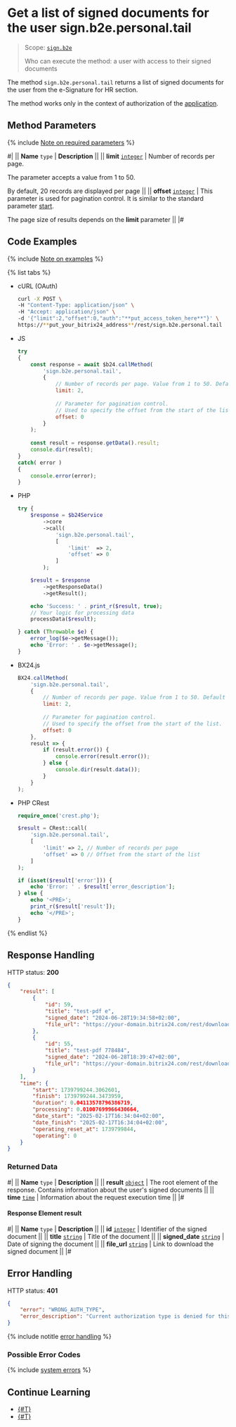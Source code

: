 # Get a list of signed documents for the user sign.b2e.personal.tail

> Scope: [`sign.b2e`](../scopes/permissions.md)
>
> Who can execute the method: a user with access to their signed documents

The method `sign.b2e.personal.tail` returns a list of signed documents for the user from the e-Signature for HR section.

The method works only in the context of authorization of the [application](../../settings/app-installation/index.md).

## Method Parameters

{% include [Note on required parameters](../../_includes/required.md) %}

#|
|| **Name**
`type` | **Description** ||
|| **limit**
[`integer`](../data-types.md) | Number of records per page. 

The parameter accepts a value from 1 to 50. 

By default, 20 records are displayed per page ||
|| **offset**
[`integer`](../data-types.md) | This parameter is used for pagination control. It is similar to the standard parameter [start](../../settings/performance/huge-data.md).
 
The page size of results depends on the **limit** parameter
||
|#

## Code Examples

{% include [Note on examples](../../_includes/examples.md) %}

{% list tabs %}

- cURL (OAuth)

    ```bash
    curl -X POST \
    -H "Content-Type: application/json" \
    -H "Accept: application/json" \
    -d '{"limit":2,"offset":0,"auth":"**put_access_token_here**"}' \
    https://**put_your_bitrix24_address**/rest/sign.b2e.personal.tail
    ```

- JS

    ```js
    try
    {
    	const response = await $b24.callMethod(
    		'sign.b2e.personal.tail',
    		{
    			// Number of records per page. Value from 1 to 50. Default is 20.
    			limit: 2,
    			
    			// Parameter for pagination control.
    			// Used to specify the offset from the start of the list.
    			offset: 0
    		}
    	);
    	
    	const result = response.getData().result;
    	console.dir(result);
    }
    catch( error )
    {
    	console.error(error);
    }
    ```

- PHP

    ```php
    try {
        $response = $b24Service
            ->core
            ->call(
                'sign.b2e.personal.tail',
                [
                    'limit'  => 2,
                    'offset' => 0
                ]
            );
    
        $result = $response
            ->getResponseData()
            ->getResult();
    
        echo 'Success: ' . print_r($result, true);
        // Your logic for processing data
        processData($result);
    
    } catch (Throwable $e) {
        error_log($e->getMessage());
        echo 'Error: ' . $e->getMessage();
    }
    ```

- BX24.js

    ```javascript
    BX24.callMethod(
        'sign.b2e.personal.tail',
        {
            // Number of records per page. Value from 1 to 50. Default is 20.
            limit: 2,
            
            // Parameter for pagination control.
            // Used to specify the offset from the start of the list.
            offset: 0
        },
        result => {
            if (result.error()) {
                console.error(result.error());
            } else {
                console.dir(result.data());
            }
        }
    );
    ```

- PHP CRest

    ```php
    require_once('crest.php');

    $result = CRest::call(
        'sign.b2e.personal.tail',
        [
            'limit' => 2, // Number of records per page
            'offset' => 0 // Offset from the start of the list
        ]
    );

    if (isset($result['error'])) {
        echo 'Error: ' . $result['error_description'];
    } else {
        echo '<PRE>';
        print_r($result['result']);
        echo '</PRE>';
    }
    ```

{% endlist %}

## Response Handling

HTTP status: **200**

```json
{
    "result": [
        {
            "id": 59,
            "title": "test-pdf e",
            "signed_date": "2024-06-28T19:34:58+02:00",
            "file_url": "https://your-domain.bitrix24.com/rest/download.json?auth=6348b3670000071b0075444600000001f0f1073855cfba3bff42f043e2c1c26a46cb93&token=sign.b2e%7CaWQ9NTkmXz1udzlucFJBVHUxM2JjcUV2YncyY0tQbTZNSTNzT0Z3MA%3D%3D%7CImRvd25sb2FkfHNpZ24uYjJlfGFXUTlOVGttWHoxdWR6bHVjRkpCVkhVeE0ySmpjVVYyWW5jeVkwdFFiVFpOU1ROelQwWjNNQT09fDYzNDhiMzY3MDAwMDA3MWIwMDc1NDQ0NjAwMDAwMDAxZjBmMTA3Mzg1NWNmYmEzYmZmNDJmMDQzZTJjMWMyNmE0NmNiOTMi.AoYFUXxsuvEjW9ipqBndwej6EvcjBWJTXMh9QQ3O6BU%3D"
        },
        {
            "id": 55,
            "title": "test-pdf 778484",
            "signed_date": "2024-06-28T18:39:47+02:00",
            "file_url": "https://your-domain.bitrix24.com/rest/download.json?auth=6348b3670000071b0075444600000001f0f1073855cfba3bff42f043e2c1c26a46cb93&token=sign.b2e%7CaWQ9NTUmXz04eDU2VkhCUU9hZ0xQQzA3eDJLNWRuYmJ4dTFYOWgzOA%3D%3D%7CImRvd25sb2FkfHNpZ24uYjJlfGFXUTlOVFVtWHowNGVEVTJWa2hDVVU5aFoweFFRekEzZURKTE5XUnVZbUo0ZFRGWU9XZ3pPQT09fDYzNDhiMzY3MDAwMDA3MWIwMDc1NDQ0NjAwMDAwMDAxZjBmMTA3Mzg1NWNmYmEzYmZmNDJmMDQzZTJjMWMyNmE0NmNiOTMi.PYj60eOODc0X4n0pbwMFwIJKV3uZTlSpZBGCmPaj%2F7A%3D"
        }
    ],
    "time": {
        "start": 1739799244.3062601,
        "finish": 1739799244.3473959,
        "duration": 0.04113578796386719,
        "processing": 0.01007699966430664,
        "date_start": "2025-02-17T16:34:04+02:00",
        "date_finish": "2025-02-17T16:34:04+02:00",
        "operating_reset_at": 1739799844,
        "operating": 0
    }
}
```

### Returned Data

#|
|| **Name**
`type` | **Description** ||
|| **result**
[`object`](../data-types.md) | The root element of the response. Contains information about the user's signed documents ||
|| **time**
[`time`](../data-types.md#time) | Information about the request execution time ||
|#

#### Response Element result

#|
|| **Name**
`type` | **Description** ||
|| **id**
[`integer`](../data-types.md) | Identifier of the signed document ||
|| **title**
[`string`](../data-types.md) | Title of the document ||
|| **signed_date**
[`string`](../data-types.md) | Date of signing the document ||
|| **file_url**
[`string`](../data-types.md) | Link to download the signed document ||
|#

## Error Handling

HTTP status: **401**

```json
{
    "error": "WRONG_AUTH_TYPE",
    "error_description": "Current authorization type is denied for this method Application context required"
}
```

{% include notitle [error handling](../../_includes/error-info.md) %}

### Possible Error Codes

{% include [system errors](../../_includes/system-errors.md) %}

## Continue Learning 

- [{#T}](./index.md)
- [{#T}](./sign-b2e-mysafe-tail.md)